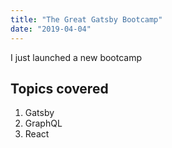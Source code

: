 ```yaml
---
title: "The Great Gatsby Bootcamp"
date: "2019-04-04"
---
```


I just launched a new bootcamp

## Topics covered

1. Gatsby
2. GraphQL
3. React